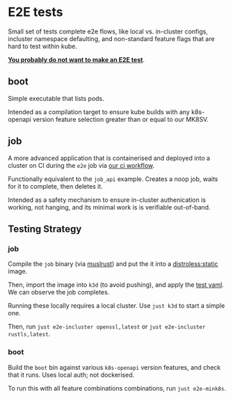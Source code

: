 # E2E tests

Small set of tests complete e2e flows, like local vs. in-cluster configs, incluster namespace defaulting, and non-standard feature flags that are hard to test within kube.

**[You probably do not want to make an E2E test](../CONTRIBUTING.md#test-guidelines)**.

## boot

Simple executable that lists pods.

Intended as a compilation target to ensure kube builds with any k8s-openapi version feature selection greater than or equal to our MK8SV.

## job

A more advanced application that is containerised and deployed into a cluster on CI during the `e2e` job via [our ci workflow](https://github.com/kube-rs/kube-rs/blob/2b5e4ad788366125448ad40eadaf68cf9ceeaf31/.github/workflows/ci.yml#L58-L107).

Functionally equivalent to the `job_api` example. Creates a noop job, waits for it to complete, then deletes it.

Intended as a safety mechanism to ensure in-cluster authenication is working, not hanging, and its minimal work is is verifiable out-of-band.

## Testing Strategy

### job

Compile the `job` binary (via [muslrust](https://github.com/clux/muslrust)) and put the it into a [distroless:static](https://github.com/GoogleContainerTools/distroless) image.

Then, import the image into `k3d` (to avoid pushing), and apply the [test yaml](./deployment.yaml). We can observe the job completes.

Running these locally requires a local cluster. Use `just k3d` to start a simple one.

Then, run `just e2e-incluster openssl,latest` or `just e2e-incluster rustls,latest`.

### boot

Build the `boot` bin against various `k8s-openapi` version features, and check that it runs. Uses local auth; not dockerised.

To run this with all feature combinations combinations, run `just e2e-mink8s`.
